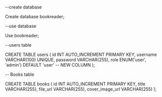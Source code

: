 --create database

Create database bookreader;

--use database 

Use bookreader;

--users table

CREATE TABLE users (
id INT AUTO_INCREMENT PRIMARY KEY,
username VARCHAR(100) UNIQUE,
password VARCHAR(255),
role ENUM('user', 'admin') DEFAULT 'user' -- NEW COLUMN
);

-- Books table

CREATE TABLE books (
id INT AUTO_INCREMENT PRIMARY KEY,
title VARCHAR(255),
file_url VARCHAR(255),
cover_image_url VARCHAR(255)
);
